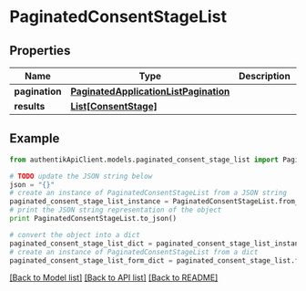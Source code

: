 # PaginatedConsentStageList


## Properties
Name | Type | Description | Notes
------------ | ------------- | ------------- | -------------
**pagination** | [**PaginatedApplicationListPagination**](PaginatedApplicationListPagination.md) |  | 
**results** | [**List[ConsentStage]**](ConsentStage.md) |  | 

## Example

```python
from authentikApiClient.models.paginated_consent_stage_list import PaginatedConsentStageList

# TODO update the JSON string below
json = "{}"
# create an instance of PaginatedConsentStageList from a JSON string
paginated_consent_stage_list_instance = PaginatedConsentStageList.from_json(json)
# print the JSON string representation of the object
print PaginatedConsentStageList.to_json()

# convert the object into a dict
paginated_consent_stage_list_dict = paginated_consent_stage_list_instance.to_dict()
# create an instance of PaginatedConsentStageList from a dict
paginated_consent_stage_list_form_dict = paginated_consent_stage_list.from_dict(paginated_consent_stage_list_dict)
```
[[Back to Model list]](../README.md#documentation-for-models) [[Back to API list]](../README.md#documentation-for-api-endpoints) [[Back to README]](../README.md)


